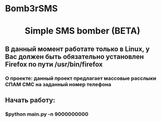 # Bomb3rSMS

<h1 align="center"> Simple SMS bomber (BETA) </h1>
<h2> В данный момент работате только в Linux, у Вас должен быть обязательно установлен Firefox по пути /usr/bin/firefox </h3>
<h3> О проекте: данный проект предлагает массовые расслыки СПАМ СМС на заданный номер телефона <h2>
<h2> Начать работу: </h3>
<h3> $python main.py -n 9000000000 </h2>
